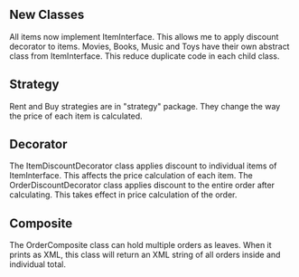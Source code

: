 
## New Classes
All items now implement ItemInterface. This allows me to apply discount decorator to items. 
Movies, Books, Music and Toys have their own abstract class from ItemInterface. This reduce duplicate code in each child class.

## Strategy
Rent and Buy strategies are in "strategy" package. They change the way the price of each item is calculated.

## Decorator
The ItemDiscountDecorator class applies discount to individual items of ItemInterface. This affects the price calculation of each item.
The OrderDiscountDecorator class applies discount to the entire order after calculating. This takes effect in price calculation of the order.

## Composite
The OrderComposite class can hold multiple orders as leaves. When it prints as XML, this class will return an XML string of all orders inside and individual total.

